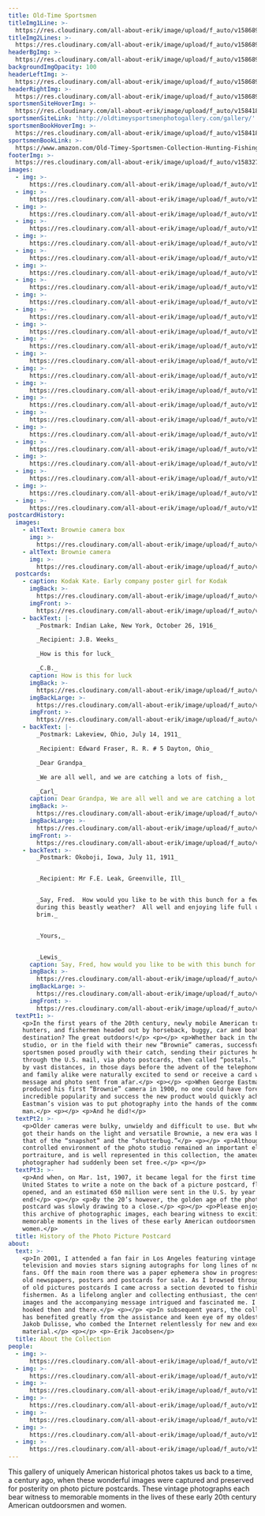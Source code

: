 ```yaml
---
title: Old-Time Sportsmen
titleImg1Line: >-
  https://res.cloudinary.com/all-about-erik/image/upload/f_auto/v1586896741/Old%20Time%20Sportsmen%20%28Common%29/title-old-time-sportsmen-black-1line_vxphwj.png
titleImg2Lines: >-
  https://res.cloudinary.com/all-about-erik/image/upload/f_auto/v1586896741/Old%20Time%20Sportsmen%20%28Common%29/title-old-time-sportsmen-black-2lines_em3dwd.png
headerBgImg: >-
  https://res.cloudinary.com/all-about-erik/image/upload/f_auto/v1586896743/Old%20Time%20Sportsmen%20%28Common%29/banner-old-time-sportsmen_fql1sy.png
backgroundImgOpacity: 100
headerLeftImg: >-
  https://res.cloudinary.com/all-about-erik/image/upload/f_auto/v1586896741/Old%20Time%20Sportsmen%20%28Common%29/hunter_ta5375.png
headerRightImg: >-
  https://res.cloudinary.com/all-about-erik/image/upload/f_auto/v1586896742/Old%20Time%20Sportsmen%20%28Common%29/ducks_irayst.png
sportsmenSiteHoverImg: >-
  https://res.cloudinary.com/all-about-erik/image/upload/f_auto/v1584183192/Collections/06%20Old-Time%20Sportsmen/flyline_ckmhvu.png
sportsmenSiteLink: 'http://oldtimeysportsmenphotogallery.com/gallery/'
sportsmenBookHoverImg: >-
  https://res.cloudinary.com/all-about-erik/image/upload/f_auto/v1584183232/Collections/06%20Old-Time%20Sportsmen/old-log-cabin_kaeizd.png
sportsmenBookLink: >-
  https://www.amazon.com/Old-Timey-Sportsmen-Collection-Hunting-Fishing-ebook/dp/B07DH1WN4H/
footerImg: >-
  https://res.cloudinary.com/all-about-erik/image/upload/f_auto/v1583278416/Collections/OldTimeSportsmen_collection_footer_av7yua.jpg
images:
  - img: >-
      https://res.cloudinary.com/all-about-erik/image/upload/f_auto/v1582073037/Collections/06%20Old-Time%20Sportsmen/01-002_dp0pa8.jpg
  - img: >-
      https://res.cloudinary.com/all-about-erik/image/upload/f_auto/v1582073037/Collections/06%20Old-Time%20Sportsmen/02-025_j9fhi3.jpg
  - img: >-
      https://res.cloudinary.com/all-about-erik/image/upload/f_auto/v1582073038/Collections/06%20Old-Time%20Sportsmen/03-431_s0mvbd.jpg
  - img: >-
      https://res.cloudinary.com/all-about-erik/image/upload/f_auto/v1582073045/Collections/06%20Old-Time%20Sportsmen/04-1153_flq4hv.jpg
  - img: >-
      https://res.cloudinary.com/all-about-erik/image/upload/f_auto/v1582073038/Collections/06%20Old-Time%20Sportsmen/05-1412_ohp9lr.jpg
  - img: >-
      https://res.cloudinary.com/all-about-erik/image/upload/f_auto/v1582073037/Collections/06%20Old-Time%20Sportsmen/06-764_fbloex.jpg
  - img: >-
      https://res.cloudinary.com/all-about-erik/image/upload/f_auto/v1582073040/Collections/06%20Old-Time%20Sportsmen/07-340_gvyflg.jpg
  - img: >-
      https://res.cloudinary.com/all-about-erik/image/upload/f_auto/v1582073040/Collections/06%20Old-Time%20Sportsmen/08-5452_pvoojz.jpg
  - img: >-
      https://res.cloudinary.com/all-about-erik/image/upload/f_auto/v1582073038/Collections/06%20Old-Time%20Sportsmen/09-189-2_ucvpnu.jpg
  - img: >-
      https://res.cloudinary.com/all-about-erik/image/upload/f_auto/v1582073040/Collections/06%20Old-Time%20Sportsmen/10-183_kmntcp.jpg
  - img: >-
      https://res.cloudinary.com/all-about-erik/image/upload/f_auto/v1582073042/Collections/06%20Old-Time%20Sportsmen/11-058_d7l7a6.jpg
  - img: >-
      https://res.cloudinary.com/all-about-erik/image/upload/f_auto/v1582073041/Collections/06%20Old-Time%20Sportsmen/12-470_zpyzsv.jpg
  - img: >-
      https://res.cloudinary.com/all-about-erik/image/upload/f_auto/v1582073043/Collections/06%20Old-Time%20Sportsmen/13-889_e2twg3.jpg
  - img: >-
      https://res.cloudinary.com/all-about-erik/image/upload/f_auto/v1582073042/Collections/06%20Old-Time%20Sportsmen/14-925_w6xntg.jpg
  - img: >-
      https://res.cloudinary.com/all-about-erik/image/upload/f_auto/v1582073042/Collections/06%20Old-Time%20Sportsmen/15-604_nfsrqu.jpg
  - img: >-
      https://res.cloudinary.com/all-about-erik/image/upload/f_auto/v1582073044/Collections/06%20Old-Time%20Sportsmen/16-1413_wsycu2.jpg
  - img: >-
      https://res.cloudinary.com/all-about-erik/image/upload/f_auto/v1582073044/Collections/06%20Old-Time%20Sportsmen/17-300_fsrntb.jpg
  - img: >-
      https://res.cloudinary.com/all-about-erik/image/upload/f_auto/v1582073044/Collections/06%20Old-Time%20Sportsmen/18-702_ubvega.jpg
  - img: >-
      https://res.cloudinary.com/all-about-erik/image/upload/f_auto/v1582073045/Collections/06%20Old-Time%20Sportsmen/19-573_iznem7.jpg
  - img: >-
      https://res.cloudinary.com/all-about-erik/image/upload/f_auto/v1582073045/Collections/06%20Old-Time%20Sportsmen/20-276_d9fbkj.jpg
  - img: >-
      https://res.cloudinary.com/all-about-erik/image/upload/f_auto/v1582073046/Collections/06%20Old-Time%20Sportsmen/21-027_24x16_bdmaty.jpg
  - img: >-
      https://res.cloudinary.com/all-about-erik/image/upload/f_auto/v1582073213/Collections/06%20Old-Time%20Sportsmen/22-996_tljsts.jpg
  - img: >-
      https://res.cloudinary.com/all-about-erik/image/upload/f_auto/v1582073212/Collections/06%20Old-Time%20Sportsmen/23-653_xsqemq.jpg
postcardHistory:
  images:
    - altText: Brownie camera box
      img: >-
        https://res.cloudinary.com/all-about-erik/image/upload/f_auto/v1583082619/Collections/06%20Old-Time%20Sportsmen/browniebox_apabx5.png
    - altText: Brownie camera
      img: >-
        https://res.cloudinary.com/all-about-erik/image/upload/f_auto/v1583082619/Collections/06%20Old-Time%20Sportsmen/browniecamera_iji3vd.png
  postcards:
    - caption: Kodak Kate. Early company poster girl for Kodak
      imgBack: >-
        https://res.cloudinary.com/all-about-erik/image/upload/f_auto/v1583083148/Collections/06%20Old-Time%20Sportsmen/postcards/postcard01-kate1017-back_xgx6st.jpg
      imgFront: >-
        https://res.cloudinary.com/all-about-erik/image/upload/f_auto/v1583083148/Collections/06%20Old-Time%20Sportsmen/postcards/postcard01-kate1017-front_tbtupk.jpg
    - backText: |-
        _Postmark: Indian Lake, New York, October 26, 1916_

        _Recipient: J.B. Weeks_

        _How is this for luck_

        _C.B._
      caption: How is this for luck
      imgBack: >-
        https://res.cloudinary.com/all-about-erik/image/upload/f_auto/v1583083148/Collections/06%20Old-Time%20Sportsmen/postcards/postcard02-luck1466-back_beyhgn.jpg
      imgBackLarge: >-
        https://res.cloudinary.com/all-about-erik/image/upload/f_auto/v1584476400/Collections/06%20Old-Time%20Sportsmen/postcards/postcard02-luck1466-back-large_b0joc7.jpg
      imgFront: >-
        https://res.cloudinary.com/all-about-erik/image/upload/f_auto/v1583083148/Collections/06%20Old-Time%20Sportsmen/postcards/postcard02-luck1466-front_ljlw4w.jpg
    - backText: |-
        _Postmark: Lakeview, Ohio, July 14, 1911_

        _Recipient: Edward Fraser, R. R. # 5 Dayton, Ohio_

        _Dear Grandpa_

        _We are all well, and we are catching a lots of fish,_

        _Carl_
      caption: Dear Grandpa, We are all well and we are catching a lot of fish, Carl
      imgBack: >-
        https://res.cloudinary.com/all-about-erik/image/upload/f_auto/v1583083148/Collections/06%20Old-Time%20Sportsmen/postcards/postcard03-grandpa027-back_qpccou.jpg
      imgBackLarge: >-
        https://res.cloudinary.com/all-about-erik/image/upload/f_auto/v1584476400/Collections/06%20Old-Time%20Sportsmen/postcards/postcard03-grandpa027-back-large_sanegs.jpg
      imgFront: >-
        https://res.cloudinary.com/all-about-erik/image/upload/f_auto/v1583083148/Collections/06%20Old-Time%20Sportsmen/postcards/postcard03-grandpa027-front_douxhz.jpg
    - backText: >-
        _Postmark: Okoboji, Iowa, July 11, 1911_


        _Recipient: Mr F.E. Leak, Greenville, Ill_


        _Say, Fred.  How would you like to be with this bunch for a few days
        during this beastly weather?  All well and enjoying life full up to the
        brim._


        _Yours,_


        _Lewis_
      caption: Say, Fred, how would you like to be with this bunch for a few days during this beastly weather? All well and enjoying life full up to the brim. Yours, Lewis
      imgBack: >-
        https://res.cloudinary.com/all-about-erik/image/upload/f_auto/v1583083149/Collections/06%20Old-Time%20Sportsmen/postcards/postcard04-fred648-back_y3wrvs.jpg
      imgBackLarge: >-
        https://res.cloudinary.com/all-about-erik/image/upload/f_auto/v1584476400/Collections/06%20Old-Time%20Sportsmen/postcards/postcard04-fred648-back-large_ccoo97.jpg
      imgFront: >-
        https://res.cloudinary.com/all-about-erik/image/upload/f_auto/v1583083149/Collections/06%20Old-Time%20Sportsmen/postcards/postcard04-fred648-front_xkzrlh.jpg
  textPt1: >-
    <p>In the first years of the 20th century, newly mobile American travellers,
    hunters, and fishermen headed out by horseback, buggy, car and boat. Their
    destination? The great outdoors!</p> <p></p> <p>Whether back in the photo
    studio, or in the field with their new “Brownie” cameras, successful
    sportsmen posed proudly with their catch, sending their pictures home
    through the U.S. mail, via photo postcards, then called “postals.” Separated
    by vast distances, in those days before the advent of the telephone, friends
    and family alike were naturally excited to send or receive a card with a
    message and photo sent from afar.</p> <p></p> <p>When George Eastman
    produced his first “Brownie” camera in 1900, no one could have foreseen the
    incredible popularity and success the new product would quickly achieve!
    Eastman’s vision was to put photography into the hands of the common
    man.</p> <p></p> <p>And he did!</p>
  textPt2: >-
    <p>Older cameras were bulky, unwieldy and difficult to use. But when people
    got their hands on the light and versatile Brownie, a new era was born -
    that of the “snapshot” and the “shutterbug.”</p> <p></p> <p>Although the
    controlled environment of the photo studio remained an important element in
    portraiture, and is well represented in this collection, the amateur
    photographer had suddenly been set free.</p> <p></p>    
  textPt3: >-
    <p>And when, on Mar. 1st, 1907, it became legal for the first time in the
    United States to write a note on the back of a picture postcard, floodgates
    opened, and an estimated 650 million were sent in the U.S. by year's
    end!</p> <p></p> <p>By the 20’s however, the golden age of the photo
    postcard was slowly drawing to a close.</p> <p></p> <p>Please enjoy browsing
    this archive of photographic images, each bearing witness to exciting and
    memorable moments in the lives of these early American outdoorsmen and
    women.</p>
  title: History of the Photo Picture Postcard
about:
  text: >-
    <p>In 2001, I attended a fan fair in Los Angeles featuring vintage
    television and movies stars signing autographs for long lines of nostalgic
    fans. Off the main room there was a paper ephemera show in progress, with
    old newspapers, posters and postcards for sale. As I browsed through a box
    of old pictures postcards I came across a section devoted to fishing and
    fishermen. As a lifelong angler and collecting enthusiast, the century old
    images and the accompanying message intrigued and fascinated me. I was
    hooked then and there.</p> <p></p> <p>In subsequent years, the collection
    has benefited greatly from the assistance and keen eye of my oldest son
    Jakob Dulisse, who combed the Internet relentlessly for new and exciting
    material.</p> <p></p> <p>-Erik Jacobsen</p>
  title: About the Collection
people:
  - img: >-
      https://res.cloudinary.com/all-about-erik/image/upload/f_auto/v1584468461/Collections/06%20Old-Time%20Sportsmen/people/01_172_en54qz.png
  - img: >-
      https://res.cloudinary.com/all-about-erik/image/upload/f_auto/v1584468462/Collections/06%20Old-Time%20Sportsmen/people/02_377_ede427.png
  - img: >-
      https://res.cloudinary.com/all-about-erik/image/upload/f_auto/v1584468461/Collections/06%20Old-Time%20Sportsmen/people/03_692_tn81ti.png
  - img: >-
      https://res.cloudinary.com/all-about-erik/image/upload/f_auto/v1584468461/Collections/06%20Old-Time%20Sportsmen/people/04_995_lzbv24.png
  - img: >-
      https://res.cloudinary.com/all-about-erik/image/upload/f_auto/v1584468462/Collections/06%20Old-Time%20Sportsmen/people/05_1054_xnav5t.png
  - img: >-
      https://res.cloudinary.com/all-about-erik/image/upload/f_auto/v1584468462/Collections/06%20Old-Time%20Sportsmen/people/06_1056_iaq4ez.png
  - img: >-
      https://res.cloudinary.com/all-about-erik/image/upload/f_auto/v1584468462/Collections/06%20Old-Time%20Sportsmen/people/07_ras768_qf7jel.png
---
```

This gallery of uniquely American historical photos takes us back to a time, a century ago, when these wonderful images were captured and preserved for posterity on photo picture postcards. These vintage photographs each bear witness to memorable moments in the lives of these early 20th century American outdoorsmen and women.
